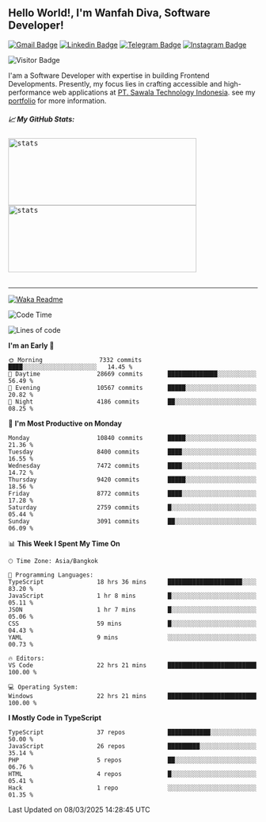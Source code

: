 ## Hello World!, I'm Wanfah Diva, Software Developer!

[![Gmail Badge](https://img.shields.io/badge/-Gmail-white?style=plastic&logo=Gmail&link=mailto:aditputrafirmansyah@gmail.com)](mailto:wanfahdivaa@gmail.com)
[![Linkedin Badge](https://img.shields.io/badge/-LinkedIn-blue?style=plastic&logo=Linkedin&link=https://www.linkedin.com/in/aditputrafirmansyah/)](https://www.linkedin.com/in/wanfahdiva/)
[![Telegram Badge](https://img.shields.io/badge/-Telegram-blue?style=plastic&logo=telegram&link=https://t.me/Adithya_13)](https://t.me/wanfahdiva)
[![Instagram Badge](https://img.shields.io/badge/-Instagram-white?style=plastic&logo=instagram&link=https://www.instagram.com/adithya_firmansyahputra/)](https://www.instagram.com/wnfhdva/)

![Visitor Badge](https://visitor-badge.laobi.icu/badge?page_id=wanfahdiva.wanfahdiva)

<p>
I'am a Software Developer with expertise in building Frontend Developments.
Presently, my focus lies in crafting accessible and high-performance web applications at  <a href="https://sawala/tech" target="_blank">PT. Sawala Technology Indonesia</a>. see my <a href="http://wanfahdiva-com.vercel.app/" target="_blank">portfolio</a> for more information.
</p>

<h5 align="left">
  
📈 **My GitHub Stats:**

</h5>

<div align="left">
<kbd>
  <img height="135em" width="380em" alt="stats" src="https://github-readme-stats-salesp07.vercel.app/api?username=wanfahdiva&count_private=true&show_icons=true&theme=react&rank_icon=github&border_radius=10&hide_title=true"></kbd>
</kbd>
<kbd>
    <img height="135em" width="380em" alt="stats" src="https://github-readme-activity-graph.vercel.app/graph?username=wanfahdiva&theme=react&hide_title=true"></kbd>
</div>

<br />

---

[![Waka Readme](https://github.com/wanfahdiva/wanfahdiva/actions/workflows/waka.yml/badge.svg)](https://github.com/wanfahdiva/wanfahdiva/actions/workflows/waka.yml)

<!--START_SECTION:waka-->
![Code Time](http://img.shields.io/badge/Code%20Time-1%2C782%20hrs%2038%20mins-blue)

![Lines of code](https://img.shields.io/badge/From%20Hello%20World%20I%27ve%20Written-22.5%20million%20lines%20of%20code-blue)

**I'm an Early 🐤** 

```text
🌞 Morning                7332 commits        ████░░░░░░░░░░░░░░░░░░░░░   14.45 % 
🌆 Daytime                28669 commits       ██████████████░░░░░░░░░░░   56.49 % 
🌃 Evening                10567 commits       █████░░░░░░░░░░░░░░░░░░░░   20.82 % 
🌙 Night                  4186 commits        ██░░░░░░░░░░░░░░░░░░░░░░░   08.25 % 
```
📅 **I'm Most Productive on Monday** 

```text
Monday                   10840 commits       █████░░░░░░░░░░░░░░░░░░░░   21.36 % 
Tuesday                  8400 commits        ████░░░░░░░░░░░░░░░░░░░░░   16.55 % 
Wednesday                7472 commits        ████░░░░░░░░░░░░░░░░░░░░░   14.72 % 
Thursday                 9420 commits        █████░░░░░░░░░░░░░░░░░░░░   18.56 % 
Friday                   8772 commits        ████░░░░░░░░░░░░░░░░░░░░░   17.28 % 
Saturday                 2759 commits        █░░░░░░░░░░░░░░░░░░░░░░░░   05.44 % 
Sunday                   3091 commits        ██░░░░░░░░░░░░░░░░░░░░░░░   06.09 % 
```


📊 **This Week I Spent My Time On** 

```text
🕑︎ Time Zone: Asia/Bangkok

💬 Programming Languages: 
TypeScript               18 hrs 36 mins      █████████████████████░░░░   83.20 % 
JavaScript               1 hr 8 mins         █░░░░░░░░░░░░░░░░░░░░░░░░   05.11 % 
JSON                     1 hr 7 mins         █░░░░░░░░░░░░░░░░░░░░░░░░   05.06 % 
CSS                      59 mins             █░░░░░░░░░░░░░░░░░░░░░░░░   04.43 % 
YAML                     9 mins              ░░░░░░░░░░░░░░░░░░░░░░░░░   00.73 % 

🔥 Editors: 
VS Code                  22 hrs 21 mins      █████████████████████████   100.00 % 

💻 Operating System: 
Windows                  22 hrs 21 mins      █████████████████████████   100.00 % 
```

**I Mostly Code in TypeScript** 

```text
TypeScript               37 repos            ████████████░░░░░░░░░░░░░   50.00 % 
JavaScript               26 repos            █████████░░░░░░░░░░░░░░░░   35.14 % 
PHP                      5 repos             ██░░░░░░░░░░░░░░░░░░░░░░░   06.76 % 
HTML                     4 repos             █░░░░░░░░░░░░░░░░░░░░░░░░   05.41 % 
Hack                     1 repo              ░░░░░░░░░░░░░░░░░░░░░░░░░   01.35 % 
```




 Last Updated on 08/03/2025 14:28:45 UTC
<!--END_SECTION:waka-->
